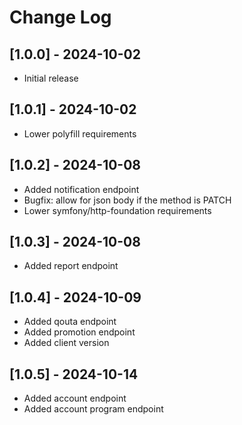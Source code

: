 # Change Log

## [1.0.0] - 2024-10-02

- Initial release

## [1.0.1] - 2024-10-02

- Lower polyfill requirements

## [1.0.2] - 2024-10-08

- Added notification endpoint
- Bugfix: allow for json body if the method is PATCH
- Lower symfony/http-foundation requirements

## [1.0.3] - 2024-10-08

- Added report endpoint

## [1.0.4] - 2024-10-09

- Added qouta endpoint
- Added promotion endpoint
- Added client version

## [1.0.5] - 2024-10-14

- Added account endpoint
- Added account program endpoint
